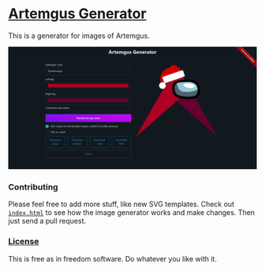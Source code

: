 # [Artemgus Generator](https://artemgus.010.one)
This is a generator for images of Artemgus.

[![Artemgus](.github/screenshots/screenshot.png)](https://artemgus.010.one)

### Contributing
Please feel free to add more stuff, like new SVG templates.
Check out [`index.html`](index.html) to see how the image generator works and make changes. Then just send a pull request.

### [License](LICENSE)
This is free as in freedom software. Do whatever you like with it.
